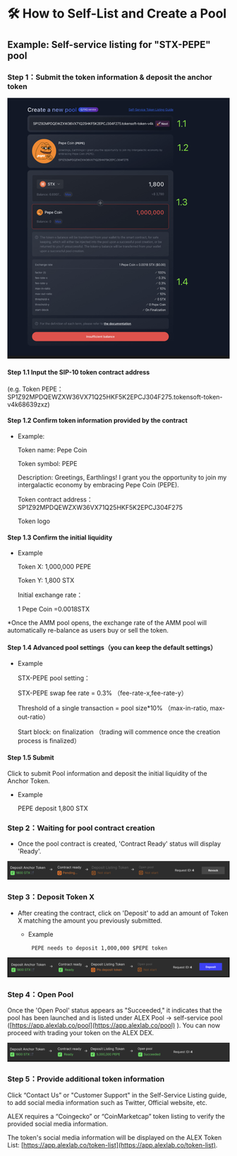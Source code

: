# 🛠️ How to Self-List and Create a Pool

## Example: Self-service listing for "STX-PEPE" pool

### Step 1：Submit the token information & deposit the anchor token

![Step 1 Figure](../.gitbook/assets/self-service-listing-example-step1.png)

#### **Step 1.1 Input the SIP-10 token contract address**

(e.g. Token PEPE： SP1Z92MPDQEWZXW36VX71Q25HKF5K2EPCJ304F275.tokensoft-token-v4k68639zxz)

#### **Step 1.2 Confirm token information provided by the contract**

- Example:

  Token name: Pepe Coin

  Token symbol: PEPE

  Description: Greetings, Earthlings! I grant you the opportunity to join my intergalactic economy by embracing Pepe Coin (PEPE).

  Token contract address： SP1Z92MPDQEWZXW36VX71Q25HKF5K2EPCJ304F275

  Token logo

#### **Step 1.3 Confirm the initial liquidity**

- Example

  Token X: 1,000,000 PEPE

  Token Y: 1,800 STX

  Initial exchange rate：

  1 Pepe Coin =0.0018STX

\*Once the AMM pool opens, the exchange rate of the AMM pool will automatically re-balance as users buy or sell the token.

#### **Step 1.4 Advanced pool settings（you can keep the default settings）**

- Example

  STX-PEPE pool setting：

  STX-PEPE swap fee rate = 0.3% （fee-rate-x,fee-rate-y）

  Threshold of a single transaction = pool size\*10% （max-in-ratio, max-out-ratio）

  Start block: on finalization （trading will commence once the creation process is finalized）

#### **Step 1.5 Submit**

Click to submit Pool information and deposit the initial liquidity of the Anchor Token.

- Example

  PEPE deposit 1,800 STX

### Step 2：Waiting for pool contract creation

- Once the pool contract is created, 'Contract Ready' status will display 'Ready'.

![Step 2 Figure](../.gitbook/assets/self-service-listing-example-step2.png)

### Step 3：Deposit Token X

- After creating the contract, click on 'Deposit' to add an amount of Token X matching the amount you previously submitted.

  - Example

    ```
     PEPE needs to deposit 1,000,000 $PEPE token
    ```

![Step 3 Figure](../.gitbook/assets/self-service-listing-example-step3.png)

### Step 4：Open Pool

Once the 'Open Pool' status appears as "Succeeded," it indicates that the pool has been launched and is listed under ALEX Pool -> self-service pool ([https://app.alexlab.co/pool](https://app.alexlab.co/pool) ). You can now proceed with trading your token on the ALEX DEX.

![Step 4 Figure](../.gitbook/assets/self-service-listing-example-step4.png)

### **Step 5：Provide additional token information**

Click “Contact Us” or "Customer Support" in the Self-Service Listing guide, to add social media information such as Twitter, Official website, etc.

ALEX requires a “Coingecko” or “CoinMarketcap” token listing to verify the provided social media information.

The token's social media information will be displayed on the ALEX Token List: [https://app.alexlab.co/token-list](https://app.alexlab.co/token-list).
